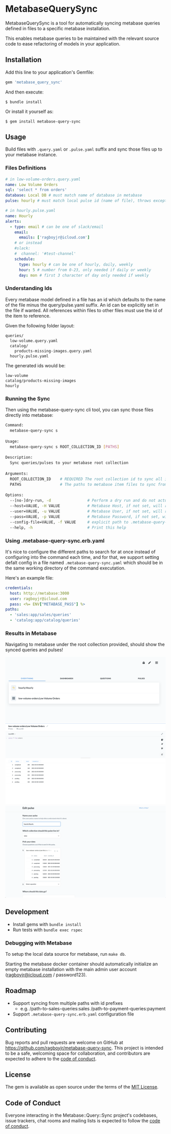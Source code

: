 # MetabaseQuerySync

MetabaseQuerySync is a tool for automatically syncing metabase queries defined in files to a specific metabase installation.

This enables metabase queries to be maintained with the relevant source code to ease refactoring of models in your application.

## Installation

Add this line to your application's Gemfile:

```ruby
gem 'metabase_query_sync'
```

And then execute:

    $ bundle install

Or install it yourself as:

    $ gem install metabase-query-sync

## Usage

Build files with `.query.yaml` or `.pulse.yaml` suffix and sync those files up to your metabase instance.

### Files Definitions

```yaml
# in low-volume-orders.query.yaml
name: Low Volume Orders
sql: 'select * from orders'
database: Local DB # must match name of database in metabase
pulse: hourly # must match local pulse id (name of file), throws exception if no pulse is found with that name
```

```yaml
# in hourly.pulse.yaml
name: Hourly
alerts:
  - type: email # can be one of slack/email
    email:
      emails: ['ragboyjr@icloud.com']
    # or instead
    #slack:
    #  channel: '#test-channel'
    schedule:
      type: hourly # can be one of hourly, daily, weekly
      hour: 5 # number from 0-23, only needed if daily or weekly
      day: mon # first 3 character of day only needed if weekly
```

### Understanding Ids

Every metabase model defined in a file has an id which defaults to the name of the file minus the query/pulse.yaml suffix. An id can be explicitly set in the file if wanted. All references within files to other files must use the id of the item to reference.

Given the following folder layout:

```
queries/
  low-volume.query.yaml
  catalog/
    products-missing-images.query.yaml
  hourly.pulse.yaml
```

The generated ids would be:

```
low-volume
catalog/products-missing-images
hourly
```

### Running the Sync

Then using the metabase-query-sync cli tool, you can sync those files directly into metabase:

```bash
Command:
  metabase-query-sync s

Usage:
  metabase-query-sync s ROOT_COLLECTION_ID [PATHS]

Description:
  Sync queries/pulses to your metabase root collection

Arguments:
  ROOT_COLLECTION_ID  	# REQUIRED The root collection id to sync all items under.
  PATHS               	# The paths to metabase item files to sync from. Support for scoped paths with custom_name:/path/to/folder is supported as well to ensure each imported item is scoped with custom_name.

Options:
  --[no-]dry-run, -d              	# Perform a dry run and do not actually sync to the metabase instance., default: false
  --host=VALUE, -H VALUE          	# Metabase Host, if not set, will read from env at METABASE_QUERY_SYNC_HOST
  --user=VALUE, -u VALUE          	# Metabase User, if not set, will read from env at METABASE_QUERY_SYNC_USER
  --pass=VALUE, -p VALUE          	# Metabase Password, if not set, will read from env at METABASE_QUERY_SYNC_PASS
  --config-file=VALUE, -f VALUE   	# explicit path to .metabase-query-sync.erb.yaml file in case its not in the working directory
  --help, -h                      	# Print this help
```

### Using .metabase-query-sync.erb.yaml

It's nice to configure the different paths to search for at once instead of configuring into the command each time, and for that, we support setting defalt config in a file named `.metabase-query-sync.yaml` which should be in the same working directory of the command executation.

Here's an example file:

```yaml
credentials:
  host: http://metabase:3000
  user: ragboyjr@icloud.com
  pass: <%= ENV["METABASE_PASS"] %>
paths:
  - 'sales:app/sales/queries'
  - 'catalog:app/catalog/queries'
```

### Results in Metabase

Navigating to metabase under the root collection provided, should show the synced queries and pulses!

![All Synced Items](docs/img/readme-1-everything.png)
![Card](docs/img/readme-1-card.png)
![Pulse](docs/img/readme-1-pulse.png)

## Development

- Install gems with `bundle install`
- Run tests with `bundle exec rspec`


### Debugging with Metabase

To setup the local data source for metabase, run `make db`.

Starting the metabase docker container should automatically initialize an empty metabase installation with the main admin user account (ragboyjr@icloud.com / password123).

## Roadmap

- Support syncing from multiple paths with id prefixes
  - e.g. /path-to-sales-queries:sales /path-to-payment-queries:payment
- Support `.metabase-query-sync.erb.yaml` configuration file

## Contributing

Bug reports and pull requests are welcome on GitHub at https://github.com/ragboyjr/metabase-query-sync. This project is intended to be a safe, welcoming space for collaboration, and contributors are expected to adhere to the [code of conduct](https://github.com/ragboyjr/metabase-query-sync/blob/master/CODE_OF_CONDUCT.md).

## License

The gem is available as open source under the terms of the [MIT License](https://opensource.org/licenses/MIT).

## Code of Conduct

Everyone interacting in the Metabase::Query::Sync project's codebases, issue trackers, chat rooms and mailing lists is expected to follow the [code of conduct](https://github.com/ragboyjr/metabase-query-sync/blob/master/CODE_OF_CONDUCT.md).
